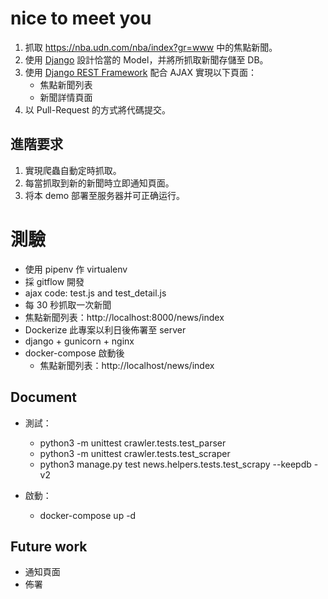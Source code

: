 # nice to meet you
1. 抓取 https://nba.udn.com/nba/index?gr=www 中的焦點新聞。
2. 使用 [Django](https://www.djangoproject.com/) 設計恰當的 Model，并將所抓取新聞存儲至 DB。
3. 使用 [Django REST Framework](http://www.django-rest-framework.org/) 配合 AJAX 實現以下頁面：
	 * 焦點新聞列表
	 * 新聞詳情頁面
4. 以 Pull-Request 的方式將代碼提交。

## 進階要求
1. 實現爬蟲自動定時抓取。
2. 每當抓取到新的新聞時立即通知頁面。
3. 将本 demo 部署至服务器并可正确运行。

# 測驗
- 使用 pipenv 作 virtualenv
- 採 gitflow 開發
- ajax code: test.js and test_detail.js
- 每 30 秒抓取一次新聞
- 焦點新聞列表：http://localhost:8000/news/index
- Dockerize 此專案以利日後佈署至 server
- django + gunicorn + nginx
- docker-compose 啟動後
  - 焦點新聞列表：http://localhost/news/index

## Document
- 測試：
  - python3 -m unittest crawler.tests.test_parser
  - python3 -m unittest crawler.tests.test_scraper
  - python3 manage.py test news.helpers.tests.test_scrapy --keepdb -v2

- 啟動：
  - docker-compose up -d

## Future work
- 通知頁面
- 佈署
